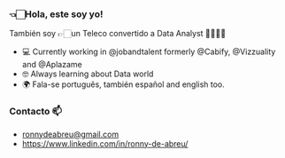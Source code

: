 ### 👈🏻Hola, este soy yo!

También soy 👉🏻un Teleco convertido a Data Analyst 🤘🏻🤙🏻


- 💻 Currently working in @jobandtalent formerly @Cabify, @Vizzuality and @Aplazame
- 🤓 Always learning about Data world
- 🌍 Fala-se português, también español and english too.


### Contacto 📫
- ronnydeabreu@gmail.com
- https://www.linkedin.com/in/ronny-de-abreu/


<!--
**ronnyccs24/ronnyccs24** is a ✨ _special_ ✨ repository because its `README.md` (this file) appears on your GitHub profile.
